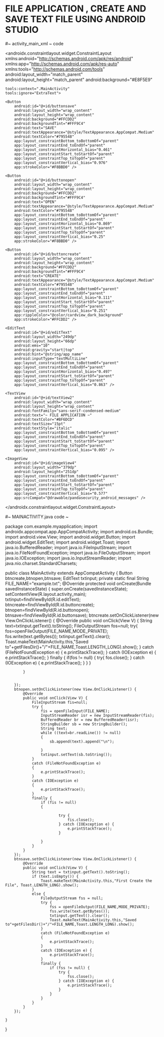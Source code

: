 # FILE APPLICATION , CREATE AND SAVE TEXT FILE USING ANDROID STUDIO

#~   activity_main_xml ~ code

<?xml version="1.0" encoding="utf-8"?>
<androidx.constraintlayout.widget.ConstraintLayout xmlns:android="http://schemas.android.com/apk/res/android"
    xmlns:app="http://schemas.android.com/apk/res-auto"
    xmlns:tools="http://schemas.android.com/tools"
    android:layout_width="match_parent"
    android:layout_height="match_parent"
    android:background="#E8F5E9"

    tools:context=".MainActivity"
    tools:ignore="ExtraText">

    <Button
        android:id="@+id/buttonsave"
        android:layout_width="wrap_content"
        android:layout_height="wrap_content"
        android:background="#FFCDD2"
        android:backgroundTint="#FFF9C4"
        android:text="SAVE"
        android:textAppearance="@style/TextAppearance.AppCompat.Medium"
        android:textColor="#795548"
        app:layout_constraintBottom_toBottomOf="parent"
        app:layout_constraintEnd_toEndOf="parent"
        app:layout_constraintHorizontal_bias="0.461"
        app:layout_constraintStart_toStartOf="parent"
        app:layout_constraintTop_toTopOf="parent"
        app:layout_constraintVertical_bias="0.976"
        app:strokeColor="#F8BBD0" />

    <Button
        android:id="@+id/buttonopen"
        android:layout_width="wrap_content"
        android:layout_height="wrap_content"
        android:background="#FFCDD2"
        android:backgroundTint="#FFF9C4"
        android:text="OPEN"
        android:textAppearance="@style/TextAppearance.AppCompat.Medium"
        android:textColor="#795548"
        app:layout_constraintBottom_toBottomOf="parent"
        app:layout_constraintEnd_toEndOf="parent"
        app:layout_constraintHorizontal_bias="0.869"
        app:layout_constraintStart_toStartOf="parent"
        app:layout_constraintTop_toTopOf="parent"
        app:layout_constraintVertical_bias="0.25"
        app:strokeColor="#F8BBD0" />

    <Button
        android:id="@+id/buttoncreate"
        android:layout_width="wrap_content"
        android:layout_height="wrap_content"
        android:background="#FFCDD2"
        android:backgroundTint="#FFF9C4"
        android:text="CREATE"
        android:textAppearance="@style/TextAppearance.AppCompat.Medium"
        android:textColor="#795548"
        app:layout_constraintBottom_toBottomOf="parent"
        app:layout_constraintEnd_toEndOf="parent"
        app:layout_constraintHorizontal_bias="0.111"
        app:layout_constraintStart_toStartOf="parent"
        app:layout_constraintTop_toTopOf="parent"
        app:layout_constraintVertical_bias="0.251"
        app:rippleColor="@color/cardview_dark_background"
        app:strokeColor="#FFCDD2" />

    <EditText
        android:id="@+id/editText"
        android:layout_width="249dp"
        android:layout_height="66dp"
        android:ems="10"
        android:gravity="start|top"
        android:hint="@string/app_name"
        android:inputType="textMultiLine"
        app:layout_constraintBottom_toBottomOf="parent"
        app:layout_constraintEnd_toEndOf="parent"
        app:layout_constraintHorizontal_bias="0.497"
        app:layout_constraintStart_toStartOf="parent"
        app:layout_constraintTop_toTopOf="parent"
        app:layout_constraintVertical_bias="0.863" />

    <TextView
        android:id="@+id/textView2"
        android:layout_width="wrap_content"
        android:layout_height="wrap_content"
        android:fontFamily="sans-serif-condensed-medium"
        android:text="~ FILE APPLICATION ~"
        android:textColor="#BF6DCD"
        android:textSize="15pt"
        android:textStyle="italic"
        app:layout_constraintBottom_toBottomOf="parent"
        app:layout_constraintEnd_toEndOf="parent"
        app:layout_constraintStart_toStartOf="parent"
        app:layout_constraintTop_toTopOf="parent"
        app:layout_constraintVertical_bias="0.095" />

    <ImageView
        android:id="@+id/imageView4"
        android:layout_width="379dp"
        android:layout_height="251dp"
        app:layout_constraintBottom_toBottomOf="parent"
        app:layout_constraintEnd_toEndOf="parent"
        app:layout_constraintStart_toStartOf="parent"
        app:layout_constraintTop_toTopOf="parent"
        app:layout_constraintVertical_bias="0.577"
        app:srcCompat="@drawable/pandasecurity_android_messages" />

</androidx.constraintlayout.widget.ConstraintLayout>



#~ MAINACTIVITY.java code ~

package com.example.myapplication;
import androidx.appcompat.app.AppCompatActivity;
import android.os.Bundle;
import android.view.View;
import android.widget.Button;
import android.widget.EditText;
import android.widget.Toast;
import java.io.BufferedReader;
import java.io.FileInputStream;
import java.io.FileNotFoundException;
import java.io.FileOutputStream;
import java.io.IOException;
import java.io.InputStreamReader;
import java.nio.charset.StandardCharsets;

public class MainActivity extends AppCompatActivity {
    Button btncreate,btnopen,btnsave;
    EditText txtinput;
    private static final String FILE_NAME="example.txt";
    @Override
    protected void onCreate(Bundle savedInstanceState) {
        super.onCreate(savedInstanceState);
        setContentView(R.layout.activity_main);
        txtinput=findViewById(R.id.editText);
        btncreate=findViewById(R.id.buttoncreate);
        btnopen=findViewById(R.id.buttonopen);
        btnsave=findViewById(R.id.buttonsave);
        btncreate.setOnClickListener(new View.OnClickListener() {
            @Override
            public void onClick(View V) {
                String text=txtinput.getText().toString();
                FileOutputStream fos=null;
                try{
                    fos=openFileOutput(FILE_NAME,MODE_PRIVATE);
                    fos.write(text.getBytes());
                    txtinput.getText().clear();
                    Toast.makeText(MainActivity.this,"Saved to"+getFilesDir()+"/"+FILE_NAME,Toast.LENGTH_LONG).show();
                } catch (FileNotFoundException e) {
                    e.printStackTrace();
                }
                catch (IOException e)
                {
                    e.printStackTrace();
                }
                finally {
                    if(fos != null)
                    {
                        try{
                            fos.close();
                        }
                        catch (IOException e)
                        {
                            e.printStackTrace();
                        }
                    }
                }


            }


        });
        btnopen.setOnClickListener(new View.OnClickListener() {
            @Override
            public void onClick(View V) {
                FileInputStream fis=null;
                try {
                    fis = openFileInput(FILE_NAME);
                    InputStreamReader isr = new InputStreamReader(fis);
                    BufferedReader br = new BufferedReader(isr);
                    StringBuilder sb = new StringBuilder();
                    String text;
                    while ((text=br.readLine()) != null)
                    {
                        sb.append(text).append("\n");

                    }
                    txtinput.setText(sb.toString());
                }
                catch (FileNotFoundException e)
                {
                    e.printStackTrace();
                }
                catch (IOException e)
                {
                    e.printStackTrace();
                }
                finally {
                    if (fis != null)
                    {

                            try {
                                fis.close();
                            } catch (IOException e) {
                                e.printStackTrace();
                            }

                    }
                }
            }
        });
        btnsave.setOnClickListener(new View.OnClickListener() {
            @Override
            public void onClick(View V) {
                String text = txtinput.getText().toString();
                if (text.isEmpty()) {
                    Toast.makeText(MainActivity.this,"First Create the File", Toast.LENGTH_LONG).show();
                }
                else {
                    FileOutputStream fss = null;
                    try {
                        fss = openFileOutput(FILE_NAME,MODE_PRIVATE);
                        fss.write(text.getBytes());
                        txtinput.getText().clear();
                        Toast.makeText(MainActivity.this,"Saved to"+getFilesDir()+"/"+FILE_NAME,Toast.LENGTH_LONG).show();
                    }
                    catch (FileNotFoundException e)
                    {
                        e.printStackTrace();
                    }
                    catch (IOException e) {
                        e.printStackTrace();
                    }
                    finally {
                        if (fss != null) {
                            try {
                                fss.close();
                            } catch (IOException e) {
                                e.printStackTrace();
                            }
                        }
                    }
                }
            }
        });

    }
}
